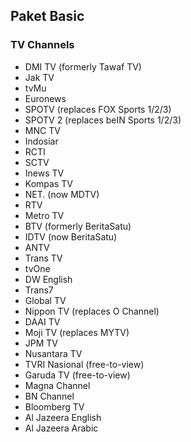 ## Paket Basic
### TV Channels
* DMI TV (formerly Tawaf TV)
* Jak TV
* tvMu
* Euronews
* SPOTV (replaces FOX Sports 1/2/3)
* SPOTV 2 (replaces beIN Sports 1/2/3)
* MNC TV
* Indosiar
* RCTI
* SCTV
* Inews TV
* Kompas TV
* NET. (now MDTV)
* RTV
* Metro TV
* BTV (formerly BeritaSatu)
* IDTV (now BeritaSatu)
* ANTV
* Trans TV
* tvOne
* DW English
* Trans7
* Global TV
* Nippon TV (replaces O Channel)
* DAAI TV
* Moji TV (replaces MYTV)
* JPM TV
* Nusantara TV
* TVRI Nasional (free-to-view)
* Garuda TV (free-to-view)
* Magna Channel
* BN Channel
* Bloomberg TV
* Al Jazeera English
* Al Jazeera Arabic
